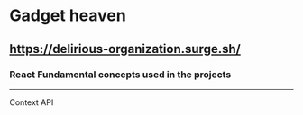 # Gadget heaven 
## https://delirious-organization.surge.sh/

### React Fundamental concepts used in the projects

***   
   Context API
   